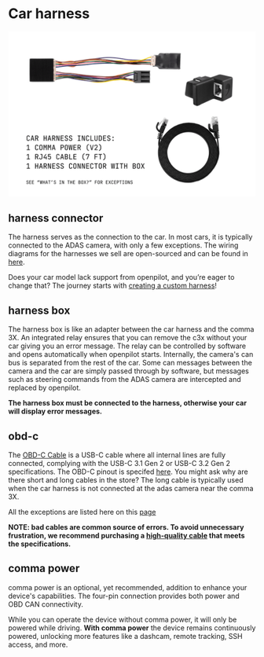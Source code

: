 # Car harness

<a href="https://www.youtube.com/watch?v=keM6UnpguKo" title="car harness"><img src="https://github.com/commaai/hardware/blob/master/harness/car-harness-includes.png"></a>

## harness connector

The harness serves as the connection to the car. 
In most cars, it is typically connected to the ADAS camera, with only a few exceptions. 
The wiring diagrams for the harnesses we sell are open-sourced and can be found in [here](./v3).

Does your car model lack support from openpilot, and you’re eager to change that? The journey starts with [creating a custom harness](./BUILD_HARNESS.md)!

## harness box

The harness box is like an adapter between the car harness and the comma 3X. 
An integrated relay ensures that you can remove the c3x without your car giving you an error message.
The relay can be controlled by software and opens automatically when openpilot starts.
Internally, the camera's can bus is separated from the rest of the car. 
Some can messages between the camera and the car are simply passed through by software, but messages such as steering commands from the ADAS camera are intercepted and replaced by openpilot.

**The harness box must be connected to the harness, otherwise your car will display error messages.**

## obd-c

The [OBD-C Cable](https://comma.ai/shop/obd-c-cable) is a USB-C cable where all internal lines are fully connected, complying with the USB-C 3.1 Gen 2 or USB-C 3.2 Gen 2 specifications. 
The OBD-C pinout is specifed [here](./OBD-C.sch.pdf).
You might ask why are there short and long cables in the store? The long cable is typically used when the car harness is not connected at the adas camera near the comma 3X. 

All the exceptions are listed here on this [page]("https://www.comma.ai/shop/car-harness")

**NOTE: bad cables are common source of errors. To avoid unnecessary frustration, we recommend purchasing a [high-quality cable](https://comma.ai/shop/obd-c-cable) that meets the specifications.**

## comma power

comma power is an optional, yet recommended, addition to enhance your device's capabilities. 
The four-pin connection provides both power and OBD CAN connectivity.

While you can operate the device without comma power, it will only be powered while driving.
**With comma power** the device remains continuously powered, unlocking more features like a dashcam, remote tracking, SSH access, and more.
